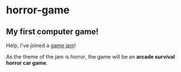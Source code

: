 # horror-game

## My first computer game!
Help, I've joined a [game jam](https://itch.io/jam/themed-horror-game-jam-4)!

As the theme of the jam is _horror_, the game will be an __arcade survival horror car game__.
